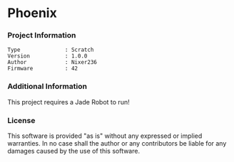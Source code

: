 Phoenix
================



### Project Information
```
Type              : Scratch
Version           : 1.0.0
Author            : Nixer236
Firmware          : 42
```

### Additional Information
This project requires a Jade Robot to run!

### License
This software is provided "as is" without any expressed or implied warranties.  In no case shall the author or any contributors be liable for any damages caused by the use of this software.

